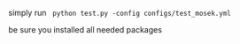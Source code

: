 simply run 
` python test.py -config configs/test_mosek.yml`

be sure you installed all needed packages
